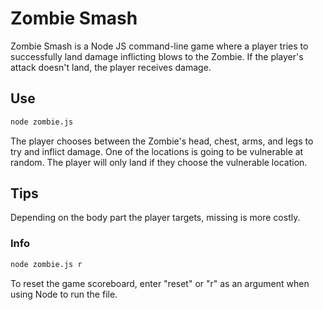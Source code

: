 # Zombie Smash

Zombie Smash is a Node JS command-line game where a player tries to successfully land damage inflicting blows to the Zombie.
If the player's attack doesn't land, the player receives damage.

## Use

```bash
node zombie.js
```

The player chooses between the Zombie's head, chest, arms, and legs to try and inflict damage.
One of the locations is going to be vulnerable at random. The player will only land if they choose the vulnerable location.

## Tips

Depending on the body part the player targets, missing is more costly.

### Info

```bash
node zombie.js r
```

To reset the game scoreboard, enter "reset" or "r" as an argument when using Node to run the file.
